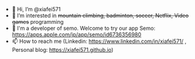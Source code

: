 - 👋 Hi, I’m @xiafei571
- 👀 I’m interested in ~~mountain climbing, badminton, soccer, Netflix, Video games~~ programming
- 🌱 I'm a developer of semo. Welcome to try our app Semo: https://apps.apple.com/jp/app/semo/id6736356980
- 📫 How to reach me (Linkedin: https://www.linkedin.com/in/xiafei571/ , Personal blog: https://xiafei571.github.io)

<!---
xiafei571/xiafei571 is a ✨ special ✨ repository because its `README.md` (this file) appears on your GitHub profile.
You can click the Preview link to take a look at your changes.
--->
